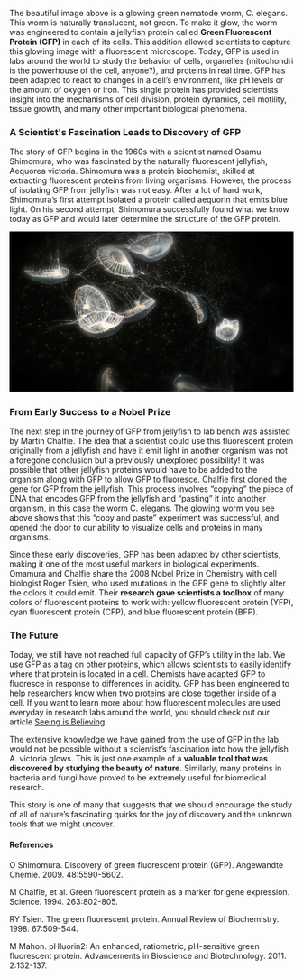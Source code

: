 ﻿The beautiful image above is a glowing green nematode worm, C. elegans. This worm is naturally translucent, not green. To make it glow, the worm was engineered to contain a jellyfish protein called **Green Fluorescent Protein (GFP)** in each of its cells. This addition allowed scientists to capture this glowing image with a fluorescent microscope. Today, GFP is used in labs around the world to study the behavior of cells, organelles (mitochondri is the powerhouse of the cell, anyone?), and proteins in real time. GFP has been adapted to react to changes in a cell’s environment, like pH levels or the amount of oxygen or iron. This single protein has provided scientists insight into the mechanisms of cell division, protein dynamics, cell motility, tissue growth, and many other important biological phenomena.

### A Scientist's Fascination Leads to Discovery of GFP
 
The story of GFP begins in the 1960s with a scientist named Osamu Shimomura, who was fascinated by the naturally fluorescent jellyfish, Aequorea victoria. Shimomura was a protein biochemist, skilled at extracting fluorescent proteins from living organisms. However, the process of isolating GFP from jellyfish was not easy. After a lot of hard work, Shimomura’s first attempt isolated a protein called aequorin that emits blue light. On his second attempt, Shimomura successfully found what we know today as GFP and would later determine the structure of the GFP protein.

  ![Jellyfish](./images/jellyfish.jpg)

### From Early Success to a Nobel Prize 
The next step in the journey of GFP from jellyfish to lab bench was assisted by Martin Chalfie. The idea that a scientist could use this fluorescent protein originally from a jellyfish and have it emit light in another organism was not a foregone conclusion but a previously unexplored possibility! It was possible that other jellyfish proteins would have to be added to the organism along with GFP to allow GFP to fluoresce. Chalfie first cloned the gene for GFP from the jellyfish. This process involves “copying” the piece of DNA that encodes GFP from the jellyfish and “pasting” it into another organism, in this case the worm C. elegans. The glowing worm you see above shows that this “copy and paste” experiment was successful, and opened the door to our ability to visualize cells and proteins in many organisms.

Since these early discoveries, GFP has been adapted by other scientists, making it one of the most useful markers in biological experiments. Omamura and Chalfie share the 2008 Nobel Prize in Chemistry with cell biologist Roger Tsien, who used mutations in the GFP gene to slightly alter the colors it could emit. Their **research gave scientists a toolbox** of many colors of fluorescent proteins to work with: yellow fluorescent protein (YFP), cyan fluorescent protein (CFP), and blue fluorescent protein (BFP).

### The Future 
Today, we still have not reached full capacity of GFP’s utility in the lab. We use GFP as a tag on other proteins, which allows scientists to easily identify where that protein is located in a cell. Chemists have adapted GFP to fluoresce in response to differences in acidity. GFP has been engineered to help researchers know when two proteins are close together inside of a cell. If you want to learn more about how fluorescent molecules are used everyday in research labs around the world, you should check out our article [Seeing is Believing](https://thedishonscience.stanford.edu/posts/seeing-is-believing-fluo/).


The extensive knowledge we have gained from the use of GFP in the lab, would not be possible without a scientist’s fascination into how the jellyfish A. victoria glows. This is just one example of a **valuable tool that was discovered by studying the beauty of nature**. Similarly, many proteins in bacteria and fungi have proved to be extremely useful for biomedical research. 


This story is one of many that suggests that we should encourage the study of all of nature’s fascinating quirks for the joy of discovery and the unknown tools that we might uncover.

  
  

#### References

O Shimomura. Discovery of green fluorescent protein (GFP). Angewandte Chemie. 2009. 48:5590-5602.

M Chalfie, et al. Green fluorescent protein as a marker for gene expression. Science. 1994. 263:802-805.

RY Tsien. The green fluorescent protein. Annual Review of Biochemistry. 1998. 67:509-544.

M Mahon. pHluorin2: An enhanced, ratiometric, pH-sensitive green fluorescent protein. Advancements in Bioscience and Biotechnology. 2011. 2:132-137.
